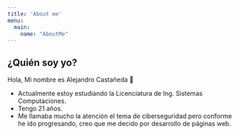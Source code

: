 ```yaml
---
title: 'About me'
menu:
  main:
    name: "AboutMe"
---
```


## ¿Quién soy yo?

Hola, Mi nombre es Alejandro Castañeda 🤩

- Actualmente estoy estudiando la Licenciatura de Ing. Sistemas Computaciones.
- Tengo 21 años.
- Me llamaba mucho la atención el tema de ciberseguridad pero conforme he ido progresando, creo que me decido por desarrollo de páginas web.
